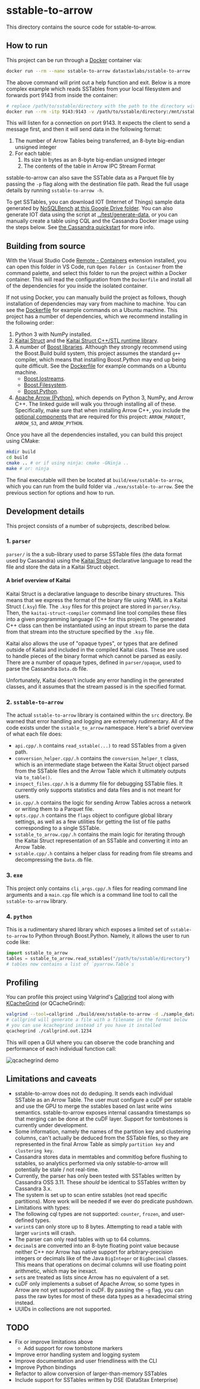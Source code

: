 # sstable-to-arrow

This directory contains the source code for sstable-to-arrow.

## How to run

This project can be run through a [Docker](https://www.docker.com/) container via:
```bash
docker run --rm --name sstable-to-arrow datastaxlabs/sstable-to-arrow
```

The above command will print out a help function and exit. Below is a more complex example which reads SSTables from your local filesystem and forwards port 9143 from inside the container:
```bash
# replace /path/to/sstable/directory with the path to the directory with your sstables
docker run --rm -itp 9143:9143 -v /path/to/sstable/directory:/mnt/sstables --name sstable-to-arrow datastaxlabs/sstable-to-arrow /mnt/sstables
```

This will listen for a connection on port 9143. It expects the client to send a
message first, and then it will send data in the following format:

1. The number of Arrow Tables being transferred, an 8-byte big-endian unsigned integer
2. For each table:
    1. Its size in bytes as an 8-byte big-endian unsigned integer
    2. The contents of the table in Arrow IPC Stream Format

sstable-to-arrow can also save the SSTable data as a Parquet file by passing the `-p` flag along with the destination file path. Read the full usage details by running `sstable-to-arrow -h`.

To get SSTables, you can download IOT (Internet of Things) sample data generated by [NoSQLBench](http://docs.nosqlbench.io/#/) [at this Google Drive folder](https://drive.google.com/drive/folders/1y-f6rRH3OfC8AvVTNuhcmvjihnaMWN4p?usp=sharing). You can also generate IOT data using the script at [../test/generate-data](../test/generate-data), or you can manually create a table using CQL and the Cassandra Docker image using the steps below. See [the Cassandra quickstart](https://cassandra.apache.org/quickstart/) for more info.

## Building from source

With the Visual Studio Code [Remote - Containers](https://marketplace.visualstudio.com/items?itemName=ms-vscode-remote.remote-containers) extension installed, you can open this folder in VS Code, run `Open Folder in Container` from the command palette, and select this folder to run the project within a Docker container. This will read the configuration from the `Dockerfile` and install all of the dependencies for you inside the isolated container.

If not using Docker, you can manually build the project as follows, though installation of dependencies may vary from machine to machine. You can see the [Dockerfile](Dockerfile) for example commands on a Ubuntu machine. This project has a number of dependencies, which we recommend installing in the following order:

1. Python 3 with NumPy installed.
2. [Kaitai Struct](`https://kaitai.io/#download`) and the [Kaitai Struct C++/STL runtime library](https://github.com/kaitai-io/kaitai_struct_cpp_stl_runtime).
3. A number of [Boost libraries](https://www.boost.org/doc/libs/). Although they strongly recommend using the Boost.Build build system, this project assumes the standard `g++` compiler, which means that installing Boost.Python may end up being quite difficult. See the [Dockerfile](Dockerfile) for example commands on a Ubuntu machine.
    - [Boost.Iostreams](https://www.boost.org/doc/libs/1_77_0/libs/iostreams/doc/index.html).
    - [Boost.Filesystem](https://www.boost.org/doc/libs/1_77_0/libs/filesystem/doc/index.htm).
    - [Boost.Python](https://www.boost.org/doc/libs/1_77_0/libs/python/doc/html/building/installing_boost_python_on_your_.html).
4. [Apache Arrow (Python)](http://arrow.apache.org/docs/developers/python.html), which depends on Python 3, NumPy, and Arrow C++. The linked guide will walk you through installing all of these. Specifically, make sure that when installing Arrow C++, you include the [optional components](http://arrow.apache.org/docs/developers/cpp/building.html#optional-components) that are required for this project: `ARROW_PARQUET`, `ARROW_S3`, and `ARROW_PYTHON`.

Once you have all the dependencies installed, you can build this project using CMake:
```bash
mkdir build
cd build
cmake .. # or if using ninja: cmake -GNinja ..
make # or: ninja
```

The final executable will then be located at `build/exe/sstable-to-arrow`, which you can run from the build folder via `./exe/sstable-to-arrow`. See the previous section for options and how to run.

## Development details

This project consists of a number of subprojects, described below.

### 1. `parser`

`parser/` is the a sub-library used to parse SSTable files (the data format used by Cassandra) using the [Kaitai Struct](https://kaitai.io/) declarative language to read the file and store the data in a Kaitai Struct object.

#### A brief overview of Kaitai

Kaitai Struct is a declarative language to describe binary structures. This means that we express the format of the binary file using YAML in a Kaitai Struct (`.ksy`) file. The `.ksy` files for this project are stored in `parser/ksy`. Then, the `kaitai-struct-compiler` command line tool compiles these files into a given programming language (C++ for this project). The generated C++ class can then be instantiated using an input stream to parse the data from that stream into the structure specified by the `.ksy` file.

Kaitai also allows the use of "opaque types", or types that are defined outside of Kaitai and included in the compiled Kaitai class. These are used to handle pieces of the binary format which cannot be parsed as easily. There are a number of opaque types, defined in `parser/opaque`, used to parse the Cassandra `Data.db` file.

Unfortunately, Kaitai doesn't include any error handling in the generated classes, and it assumes that the stream passed is in the specified format.

### 2. `sstable-to-arrow`

The actual `sstable-to-arrow` library is contained within the `src` directory. Be warned that error handling and logging are extremely rudimentary. All of the code exists under the `sstable_to_arrow` namespace. Here's a brief overview of what each file does:

- `api.cpp/.h` contains `read_sstable(...)` to read SSTables from a given path.
- `conversion_helper.cpp/.h` contains the `conversion_helper_t` class, which is an intermediate stage between the Kaitai Struct object parsed from the SSTable files and the Arrow Table which it ultimately outputs via `to_table()`.
- `inspect_files.cpp/.h` is a dummy file for debugging SSTable files. It currently only supports statistics and data files and is not meant for users.
- `io.cpp/.h` contains the logic for sending Arrow Tables across a network or writing them to a Parquet file.
- `opts.cpp/.h` contains the `flags` object to configure global library settings, as well as a few utilities for getting the list of file paths corresponding to a single SSTable.
- `sstable_to_arrow.cpp/.h` contains the main logic for iterating through the Kaitai Struct representation of an SSTable and converting it into an Arrow Table.
- `sstable.cpp/.h` contains a helper class for reading from file streams and decompressing the `Data.db` file.

### 3. `exe`

This project only contains `cli_args.cpp/.h` files for reading command line arguments and a `main.cpp` file which is a command line tool to call the `sstable-to-arrow` library.

### 4. `python`

This is a rudimentary shared library which exposes a limited set of `sstable-to-arrow` to Python through Boost.Python. Namely, it allows the user to run code like:

```py
import sstable_to_arrow
tables = sstable_to_arrow.read_sstables("/path/to/sstable/directory")
# tables now contains a list of `pyarrow.Table`s
```

## Profiling

You can profile this project using Valgrind's [Callgrind](https://www.valgrind.org/info/tools.html#callgrind) tool along with [KCacheGrind](https://kcachegrind.github.io/html/Home.html) (or QCacheGrind):

```bash
valgrind --tool=callgrind ./build/exe/sstable-to-arrow -d ./sample_data/baselines/iot-5b608090e03d11ebb4c1d335f841c590
# callgrind will generate a file with a filename in the format below
# you can use kcachegrind instead if you have it installed
qcachegrind ./callgrind.out.1234
```

This will open a GUI where you can observe the code branching and performance of each individual function call:

![qcachegrind demo](./profiling.png)

## Limitations and caveats

- sstable-to-arrow does not do deduping. It sends each individual SSTable as an Arrow Table. The user must configure a cuDF per sstable and use the GPU to merge the sstables based on last write wins semantics. sstable-to-arrow exposes internal cassandra timestamps so that merging can be done at the cuDF layer. Support for tombstones is currently under development.
- Some information, namely the names of the partition key and clustering columns, can't actually be deduced from the SSTable files, so they are represented in the final Arrow Table as simply `partition key` and `clustering key`.
- Cassandra stores data in memtables and commitlog before flushing to sstables, so analytics performed via only sstable-to-arrow will potentially be stale / not real-time.
- Currently, the parser has only been tested with SSTables written by Cassandra OSS 3.11. These *should* be identical to SSTables written by Cassandra 3.x.
- The system is set up to scan entire sstables (not read specific partitions). More work will be needed if we ever do predicate pushdown.
- Limitations with types:
- The following cql types are not supported: `counter`, `frozen`, and user-defined types.
- `varint`s can only store up to 8 bytes. Attempting to read a table with larger `varint`s will crash.
- The parser can only read tables with up to 64 columns.
- `decimal`s are converted into an 8-byte floating point value because neither C++ nor Arrow has native support for arbitrary-precision integers or decimals like of the Java `BigInteger` or `BigDecimal` classes. This means that operations on decimal columns will use floating point arithmetic, which may be inexact.
- `set`s are treated as lists since Arrow has no equivalent of a set.
- cuDF only implements a subset of Apache Arrow, so some types in Arrow are not yet supported in cuDF. By passing the `-g` flag, you can pass the raw bytes for most of these data types as a hexadecimal string instead.
- UUIDs in collections are not supported.

## TODO

- Fix or improve limitations above
    - Add support for row tombstone markers
- Improve error handling system and logging system
- Improve documentation and user friendliness with the CLI
- Improve Python bindings
- Refactor to allow conversion of larger-than-memory SSTables
- Include support for SSTables written by DSE (DataStax Enterprise)
